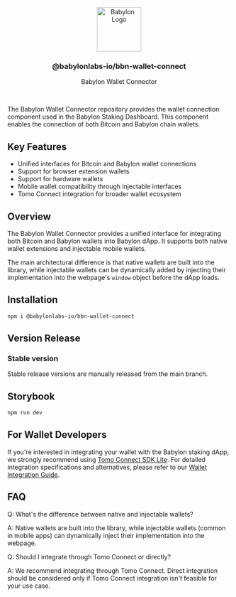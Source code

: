 <p align="center">
    <img
        alt="Babylon Logo"
        src="https://github.com/user-attachments/assets/b21652b5-847d-48b2-89a7-0f0969a50900"
        width="100"
    />
    <h3 align="center">@babylonlabs-io/bbn-wallet-connect</h3>
    <p align="center">Babylon Wallet Connector</p>
</p>
<br/>

The Babylon Wallet Connector repository provides the wallet connection component
used in the Babylon Staking Dashboard. This component enables the connection of
both Bitcoin and Babylon chain wallets.

## Key Features

- Unified interfaces for Bitcoin and Babylon wallet connections
- Support for browser extension wallets
- Support for hardware wallets
- Mobile wallet compatibility through injectable interfaces
- Tomo Connect integration for broader wallet ecosystem

## Overview

The Babylon Wallet Connector provides a unified interface for integrating both
Bitcoin and Babylon wallets into Babylon dApp. It supports both native wallet
extensions and injectable mobile wallets.

The main architectural difference is that native wallets are built into the
library, while injectable wallets can be dynamically added by injecting their
implementation into the webpage's `window` object before the dApp loads.

## Installation

```bash
npm i @babylonlabs-io/bbn-wallet-connect
```

## Version Release

### Stable version

Stable release versions are manually released from the main branch.

## Storybook

```bash
npm run dev
```

## For Wallet Developers

If you're interested in integrating your wallet with the Babylon staking dApp,
we strongly recommend using
[Tomo Connect SDK Lite](https://docs.tomo.inc/tomo-sdk/tomo-connect-sdk-lite).
For detailed integration specifications and alternatives, please refer to our
[Wallet Integration Guide](docs/wallet-integration.md).

## FAQ

Q: What's the difference between native and injectable wallets?

A: Native wallets are built into the library, while injectable wallets (common
in mobile apps) can dynamically inject their implementation into the webpage.

Q: Should I integrate through Tomo Connect or directly?

A: We recommend integrating through Tomo Connect. Direct integration should be
considered only if Tomo Connect integration isn't feasible for your use case.
